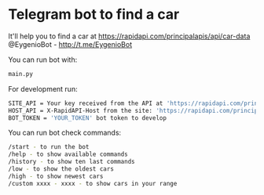# Telegram bot to find a car

It'll help you to find a car at https://rapidapi.com/principalapis/api/car-data 
@EygenioBot - http://t.me/EygenioBot

You can run bot  with:

```bash
main.py
```

For development run:

```bash
SITE_API = Your key received from the API at 'https://rapidapi.com/principalapis/api/car-data'
HOST_API = X-RapidAPI-Host from the site: 'https://rapidapi.com/principalapis/api/car-data'
BOT_TOKEN = 'YOUR_TOKEN' bot token to develop
```

You can run bot check commands:

```bash
/start - to run the bot
/help - to show available commands
/history - to show ten last commands
/low - to show the oldest cars
/high - to show newest cars
/custom xxxx - xxxx - to show cars in your range
```